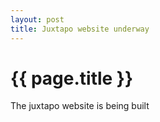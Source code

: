 ```yaml
---
layout: post
title: Juxtapo website underway
---
```


{{ page.title }}
================

The juxtapo website is being built
